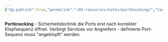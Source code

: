```yaml
---
{"dg-publish":true,"permalink":"/02-resources/notes/portknocking/","tags":["sicherheit/it-sicherheit","sicherheit/verborgen","zugang/sequenz"],"noteIcon":"","updated":"2025-09-27T01:32:43.883+02:00"}
---
```



**Portknocking** - Sicherheitstechnik die Ports erst nach korrekter Klopfsequenz öffnet.
Verbirgt Services vor Angreifern - definierte Port-Sequenz muss "angeklopft" werden.